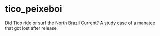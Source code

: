 # tico_peixeboi

Did Tico ride or surf the North Brazil Current?
A study case of a manatee that got lost after release
